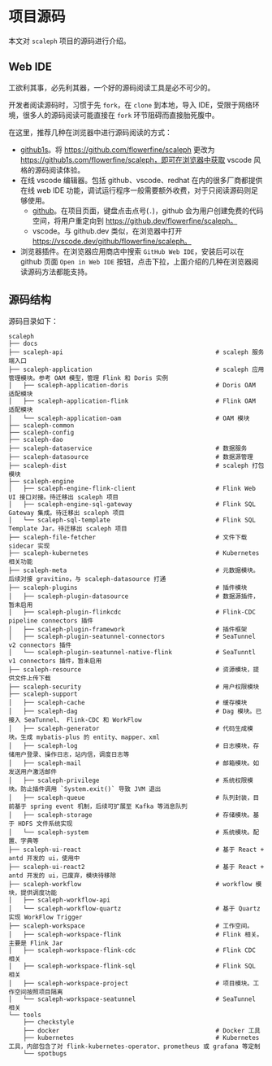 # 项目源码

本文对 `scaleph` 项目的源码进行介绍。

## Web IDE

工欲利其事，必先利其器，一个好的源码阅读工具是必不可少的。

开发者阅读源码时，习惯于先 `fork`，在 `clone` 到本地，导入 IDE，受限于网络环境，很多人的源码阅读可能直接在 `fork` 环节阻碍而直接胎死腹中。

在这里，推荐几种在浏览器中进行源码阅读的方式：

- [github1s](https://github.com/conwnet/github1s)。将 https://github.com/flowerfine/scaleph 更改为 https://github1s.com/flowerfine/scaleph，即可在浏览器中获取 vscode 风格的源码阅读体验。
- 在线 vscode 编辑器。包括 github、vscode、redhat 在内的很多厂商都提供在线 web IDE 功能，调试运行程序一般需要额外收费，对于只阅读源码则足够使用。
  - [github](https://docs.github.com/cn/codespaces)。在项目页面，键盘点击点号(`.`)，github 会为用户创建免费的代码空间，将用户重定向到 https://github.dev/flowerfine/scaleph。
  - vscode。与 github.dev 类似，在浏览器中打开 https://vscode.dev/github/flowerfine/scaleph。
- 浏览器插件。在浏览器应用商店中搜索 `GitHub Web IDE`，安装后可以在 github 页面 `Open in Web IDE` 按钮，点击下拉，上面介绍的几种在浏览器阅读源码方法都能支持。

## 源码结构

源码目录如下：

```
scaleph
├── docs
├── scaleph-api                                          # scaleph 服务端入口
├── scaleph-application                                  # scaleph 应用管理模块。参考 OAM 模型，管理 Flink 和 Doris 实例
│   ├── scaleph-application-doris                        # Doris OAM 适配模块
│   ├── scaleph-application-flink                        # Flink OAM 适配模块
│   └── scaleph-application-oam                          # OAM 模块
├── scaleph-common
├── scaleph-config
├── scaleph-dao
├── scaleph-dataservice                                  # 数据服务
├── scaleph-datasource                                   # 数据源管理
├── scaleph-dist                                         # scaleph 打包模块
├── scaleph-engine
│   ├── scaleph-engine-flink-client                      # Flink Web UI 接口对接。待迁移出 scaleph 项目
│   ├── scaleph-engine-sql-gateway                       # Flink SQL Gateway 集成。待迁移出 scaleph 项目
│   └── scaleph-sql-template                             # Flink SQL Template Jar。待迁移出 scaleph 项目
├── scaleph-file-fetcher                                 # 文件下载 sidecar 实现
├── scaleph-kubernetes                                   # Kubernetes 相关功能
├── scaleph-meta                                         # 元数据模块。后续对接 gravitino，与 scaleph-datasource 打通
├── scaleph-plugins                                      # 插件模块
│   ├── scaleph-plugin-datasource                        # 数据源插件，暂未启用
│   ├── scaleph-plugin-flinkcdc                          # Flink-CDC pipeline connectors 插件
│   ├── scaleph-plugin-framework                         # 插件框架
│   ├── scaleph-plugin-seatunnel-connectors              # SeaTunnel v2 connectors 插件
│   └── scaleph-plugin-seatunnel-native-flink            # SeaTunntl v1 connectors 插件，暂未启用
├── scaleph-resource                                     # 资源模块，提供文件上传下载
├── scaleph-security                                     # 用户权限模块
├── scaleph-support
│   ├── scaleph-cache                                    # 缓存模块
│   ├── scaleph-dag                                      # Dag 模块。已接入 SeaTunnel、 Flink-CDC 和 WorkFlow
│   ├── scaleph-generator                                # 代码生成模块。生成 mybatis-plus 的 entity、mapper、xml
│   ├── scaleph-log                                      # 日志模块，存储用户登录、操作日志，站内信，调度日志等
│   ├── scaleph-mail                                     # 邮箱模块。如发送用户激活邮件
│   ├── scaleph-privilege                                # 系统权限模块。防止插件调用 `System.exit()` 导致 JVM 退出
│   ├── scaleph-queue                                    # 队列封装，目前基于 spring event 机制，后续可扩展至 Kafka 等消息队列
│   ├── scaleph-storage                                  # 存储模块。基于 HDFS 文件系统实现
│   └── scaleph-system                                   # 系统模块。配置、字典等
├── scaleph-ui-react                                     # 基于 React + antd 开发的 ui，使用中
├── scaleph-ui-react2                                    # 基于 React + antd 开发的 ui，已废弃，模块待移除
├── scaleph-workflow                                     # workflow 模块，提供调度功能
│   ├── scaleph-workflow-api
│   └── scaleph-workflow-quartz                          # 基于 Quartz 实现 WorkFlow Trigger
├── scaleph-workspace                                    # 工作空间。
│   ├── scaleph-workspace-flink                          # Flink 相关。主要是 Flink Jar
│   ├── scaleph-workspace-flink-cdc                      # Flink CDC 相关
│   ├── scaleph-workspace-flink-sql                      # Flink SQL 相关
│   ├── scaleph-workspace-project                        # 项目模块。工作空间按照项目隔离
│   └── scaleph-workspace-seatunnel                      # SeaTunnel 相关
└── tools
    ├── checkstyle
    ├── docker                                           # Docker 工具
    ├── kubernetes                                       # Kubernetes 工具，内部包含了对 flink-kubernetes-operator、prometheus 或 grafana 等定制
    └── spotbugs
```
